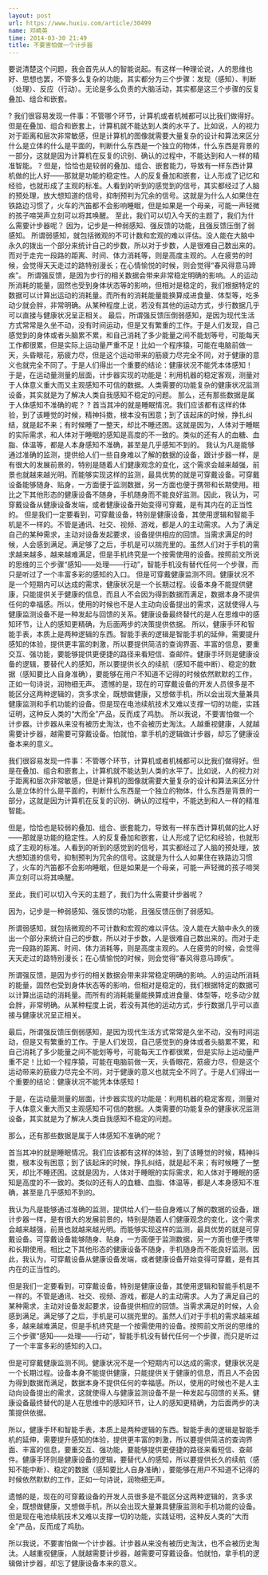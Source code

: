 ```yaml
---
layout: post
url: https://www.huxiu.com/article/30499
name: 邓崎英
time: 2014-03-30 21:49
title: 不要害怕做一个计步器
---
```

要说清楚这个问题，我会首先从人的智能说起。有这样一种理论说，人的思维也好、思想也罢，不管多么复杂的功能，其实都分为三个步骤：发现（感知）、判断（处理）、反应（行动）。无论是多么负责的大脑活动，其实都是这三个步骤的反复叠加、组合和嵌套。

? 我们很容易发现一件事：不管哪个环节，计算机或者机械都可以比我们做得好。但是在叠加、组合和嵌套上，计算机就不能达到人类的水平了。比如说，人的视力对于距离和层次非常敏感，但是计算机的图像就需要大量复杂的设计和算法来区分什么是立体的什么是平面的，判断什么东西是一个独立的物体，什么东西是背景的一部分，这就是因为计算机在反复的识别、确认的过程中，不能达到和人一样的精准智能。 ? 但是，恰恰也是较弱的叠加、组合、嵌套能力，导致有一样东西计算机做的比人好——那就是功能的稳定性。人的反复叠加和嵌套，让人形成了记忆和经验，也就形成了主观的标准。人看到的听到的感觉到的信号，其实都经过了人脑的预处理，放大想知道的信号，抑制预判为冗余的信号。这就是为什么人如果住在铁路边习惯了，火车的汽笛都不会影响睡眠，但是如果是一个母亲，可能一声轻微的孩子啼哭声立刻可以将其唤醒。 至此，我们可以切入今天的主题了，我们为什么需要计步器呢？ 因为，记步是一种弱感知、强反馈的功能，且强反馈压倒了弱感知。 所谓弱感知，就包括微观的不可计数和宏观的难以评估。没人能在大脑中永久的拨出一个部分来统计自己的步数，所以对于步数，人是很难自己数出来的。而对于走完一段路的距离、时间、体力消耗等，则是高度主观的。人在疲劳的时候，会觉得天天走过的路特别漫长；在心情愉悦的时候，则会觉得“春风得意马蹄疾”。 所谓强反馈，是因为步行的相关数据会带来非常稳定明确的影响。人的运动所消耗的能量，固然也受到身体状态等的影响，但相对是稳定的，我们根据特定的数据可以计算出运动的消耗量。而所有的消耗能量能换算成进食量、体型等，吃多动少就会胖，非常明确。从某种程度上说，若没有其他的运动方式，步行数据几乎可以直接与健康状况呈正相关。 最后，所谓强反馈压倒弱感知，是因为现代生活方式常常是久坐不动，没有时间运动，但是又有繁重的工作。于是人们发现，自己感觉到的身体或者头脑累不累，和自己消耗了多少能量之间不能划等号，可能每天工作都很累，但是实际上运动量严重不足！比如一个程序猿，可能在电脑前做一天，头昏眼花，筋疲力尽，但是这个运动带来的筋疲力尽完全不同，对于健康的意义也就完全不同了。于是人们得出一个重要的结论：健康状况不能凭本体感知！ 于是，在运动量测量的层面，计步器实现的功能是：利用机器的稳定客观，测量对于人体意义重大而又主观感知不可信的数据。人类需要的功能复杂的健康状况监测设备，其实就是为了解决人类自我感知不稳定的问题。 那么，还有那些数据是属于人体感知不准确的呢？ ? 首当其冲的就是睡眠情况。我们应该都有这样的体验，到了该睡觉的时候，精神抖擞，根本没有困意；到了该起床的时候，挣扎纠结，就是起不来；有时候睡了一整天，却比不睡还困。这就是因为，人体对于睡眠的实际需求，和人体对于睡眠的感知是高度的不一致的。类似的还有人的血糖、血脂、体温等，都是人本身感知不准确，甚至是几乎感知不到的。 我认为凡是能够通过准确的监测，提供给人们一些自身难以了解的数据的设备，跟计步器一样，是有很大的发展前景的，特别是随着人们健康观念的变化，这个需求会越来越强，前景也就越来越光明。而能够实现这样的监测，最具优势的就是可穿戴设备。可穿戴设备能够随身、贴身，一方面便于监测数据，另一方面也便于携带和长期使用。相比之下其他形态的健康设备不随身，手机随身而不能良好监测。因此，我认为，可穿戴设备从健康设备发端，或者健康设备开始变得可穿戴，是有其内在的正当性的。 但是我们一定要看到，可穿戴设备，特别是健康设备，其使用逻辑和智能手机是不一样的。不管是通讯、社交、视频、游戏，都是人的主动需求。人为了满足自己的某种需求，主动对设备发起要求，设备提供相应的回馈。当需求满足的时候，人会感到满足。满足够了之后，手机是可以揣兜里的。虽然人们对于手机的需求越来越多，越来越难满足，但是手机终究是一个按需使用的设备。按照前文所说的思维的三个步骤“感知——处理——行动”，智能手机没有替代任何一个步骤，而只是听过了一个丰富多彩的感知的入口。 但是可穿戴健康监测不同。健康状况不是一个短期内可以达成的需求，健康状况是一个长期过程。设备本身不能提供健康，只能提供关于健康的信息，而且人不会因为得到数据而满足，数据本身不提供任何的幸福感。所以，使用的时候也不是人主动向设备提出的需求，这就使得人与健康监测设备不是一种发起与回馈的关系。健康设备最终替代的是人在思维中的感知环节，让人的感知更精确，为后面两步的决策提供依据。 所以，健康手环和智能手表，本质上是两种逻辑的东西。智能手表的逻辑是智能手机的延伸，需要提升感知的体验，提供更丰富的刺激，所以要提供简洁的查询界面、丰富的信息，要重交互、强功能，要能够提供更便捷的路径来看短信、查邮件。健康手环则是健康设备的逻辑，要替代人的感知，所以要提供长久的续航（感知不能中断）、稳定的数据（感知要比人自身准确），要能够在用户不知道不记得的时候依然默默的工作，正如一句诗说，润物细无声。 遗憾的是，现在的可穿戴设备的开发人员很多是不能区分这两种逻辑的，贪多求全，既想做健康，又想做手机，所以会出现大量兼具健康监测和手机功能的设备。但是现在电池续航技术又难以支撑一切的功能，实践证明，这种反人类的“大而全”产品，反而成了鸡肋。 所以我说，不要害怕做一个计步器。计步器从来没有被历史淘汰，也不会被历史淘汰。人越重视健康，人就越需要计步器，越需要可穿戴设备。怕就怕，拿手机的逻辑做计步器，却忘了健康设备本来的意义。

我们很容易发现一件事：不管哪个环节，计算机或者机械都可以比我们做得好。但是在叠加、组合和嵌套上，计算机就不能达到人类的水平了。比如说，人的视力对于距离和层次非常敏感，但是计算机的图像就需要大量复杂的设计和算法来区分什么是立体的什么是平面的，判断什么东西是一个独立的物体，什么东西是背景的一部分，这就是因为计算机在反复的识别、确认的过程中，不能达到和人一样的精准智能。

但是，恰恰也是较弱的叠加、组合、嵌套能力，导致有一样东西计算机做的比人好——那就是功能的稳定性。人的反复叠加和嵌套，让人形成了记忆和经验，也就形成了主观的标准。人看到的听到的感觉到的信号，其实都经过了人脑的预处理，放大想知道的信号，抑制预判为冗余的信号。这就是为什么人如果住在铁路边习惯了，火车的汽笛都不会影响睡眠，但是如果是一个母亲，可能一声轻微的孩子啼哭声立刻可以将其唤醒。

至此，我们可以切入今天的主题了，我们为什么需要计步器呢？

因为，记步是一种弱感知、强反馈的功能，且强反馈压倒了弱感知。

所谓弱感知，就包括微观的不可计数和宏观的难以评估。没人能在大脑中永久的拨出一个部分来统计自己的步数，所以对于步数，人是很难自己数出来的。而对于走完一段路的距离、时间、体力消耗等，则是高度主观的。人在疲劳的时候，会觉得天天走过的路特别漫长；在心情愉悦的时候，则会觉得“春风得意马蹄疾”。

所谓强反馈，是因为步行的相关数据会带来非常稳定明确的影响。人的运动所消耗的能量，固然也受到身体状态等的影响，但相对是稳定的，我们根据特定的数据可以计算出运动的消耗量。而所有的消耗能量能换算成进食量、体型等，吃多动少就会胖，非常明确。从某种程度上说，若没有其他的运动方式，步行数据几乎可以直接与健康状况呈正相关。

最后，所谓强反馈压倒弱感知，是因为现代生活方式常常是久坐不动，没有时间运动，但是又有繁重的工作。于是人们发现，自己感觉到的身体或者头脑累不累，和自己消耗了多少能量之间不能划等号，可能每天工作都很累，但是实际上运动量严重不足！比如一个程序猿，可能在电脑前做一天，头昏眼花，筋疲力尽，但是这个运动带来的筋疲力尽完全不同，对于健康的意义也就完全不同了。于是人们得出一个重要的结论：健康状况不能凭本体感知！

于是，在运动量测量的层面，计步器实现的功能是：利用机器的稳定客观，测量对于人体意义重大而又主观感知不可信的数据。人类需要的功能复杂的健康状况监测设备，其实就是为了解决人类自我感知不稳定的问题。

那么，还有那些数据是属于人体感知不准确的呢？

首当其冲的就是睡眠情况。我们应该都有这样的体验，到了该睡觉的时候，精神抖擞，根本没有困意；到了该起床的时候，挣扎纠结，就是起不来；有时候睡了一整天，却比不睡还困。这就是因为，人体对于睡眠的实际需求，和人体对于睡眠的感知是高度的不一致的。类似的还有人的血糖、血脂、体温等，都是人本身感知不准确，甚至是几乎感知不到的。

我认为凡是能够通过准确的监测，提供给人们一些自身难以了解的数据的设备，跟计步器一样，是有很大的发展前景的，特别是随着人们健康观念的变化，这个需求会越来越强，前景也就越来越光明。而能够实现这样的监测，最具优势的就是可穿戴设备。可穿戴设备能够随身、贴身，一方面便于监测数据，另一方面也便于携带和长期使用。相比之下其他形态的健康设备不随身，手机随身而不能良好监测。因此，我认为，可穿戴设备从健康设备发端，或者健康设备开始变得可穿戴，是有其内在的正当性的。

但是我们一定要看到，可穿戴设备，特别是健康设备，其使用逻辑和智能手机是不一样的。不管是通讯、社交、视频、游戏，都是人的主动需求。人为了满足自己的某种需求，主动对设备发起要求，设备提供相应的回馈。当需求满足的时候，人会感到满足。满足够了之后，手机是可以揣兜里的。虽然人们对于手机的需求越来越多，越来越难满足，但是手机终究是一个按需使用的设备。按照前文所说的思维的三个步骤“感知——处理——行动”，智能手机没有替代任何一个步骤，而只是听过了一个丰富多彩的感知的入口。

但是可穿戴健康监测不同。健康状况不是一个短期内可以达成的需求，健康状况是一个长期过程。设备本身不能提供健康，只能提供关于健康的信息，而且人不会因为得到数据而满足，数据本身不提供任何的幸福感。所以，使用的时候也不是人主动向设备提出的需求，这就使得人与健康监测设备不是一种发起与回馈的关系。健康设备最终替代的是人在思维中的感知环节，让人的感知更精确，为后面两步的决策提供依据。

所以，健康手环和智能手表，本质上是两种逻辑的东西。智能手表的逻辑是智能手机的延伸，需要提升感知的体验，提供更丰富的刺激，所以要提供简洁的查询界面、丰富的信息，要重交互、强功能，要能够提供更便捷的路径来看短信、查邮件。健康手环则是健康设备的逻辑，要替代人的感知，所以要提供长久的续航（感知不能中断）、稳定的数据（感知要比人自身准确），要能够在用户不知道不记得的时候依然默默的工作，正如一句诗说，润物细无声。

遗憾的是，现在的可穿戴设备的开发人员很多是不能区分这两种逻辑的，贪多求全，既想做健康，又想做手机，所以会出现大量兼具健康监测和手机功能的设备。但是现在电池续航技术又难以支撑一切的功能，实践证明，这种反人类的“大而全”产品，反而成了鸡肋。

所以我说，不要害怕做一个计步器。计步器从来没有被历史淘汰，也不会被历史淘汰。人越重视健康，人就越需要计步器，越需要可穿戴设备。怕就怕，拿手机的逻辑做计步器，却忘了健康设备本来的意义。

